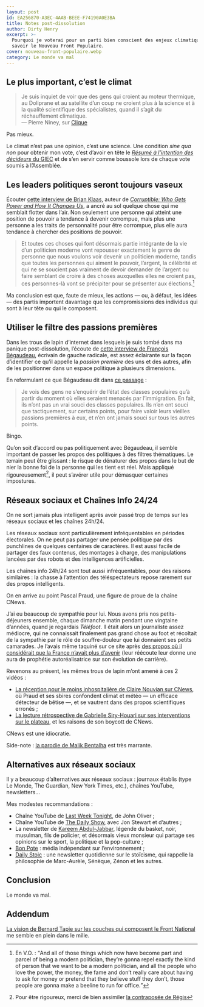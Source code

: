 ```yaml
---
layout: post
id: EA256870-A3EC-4AAB-BEEE-F74190A0E3BA
title: Notes post-dissolution
author: Dirty Henry
excerpt: >-
  Pourquoi je voterai pour un parti bien conscient des enjeux climatiques, à
  savoir le Nouveau Front Populaire.
cover: nouveau-front-populaire.webp
category: Le monde va mal
---
```


## Le plus important, c’est le climat

> Je suis inquiet de voir que des gens qui croient au moteur thermique, au
> Doliprane et au satellite d’un coup ne croient plus à la science et à la
> qualité scientifique des spécialistes, quand il s’agit du réchauffement
> climatique.  
> — Pierre Niney, sur [Clique][1]

Pas mieux.

Le climat n’est pas une opinion, c’est une science. Une condition _sine qua non_
pour obtenir mon vote, c’est d’avoir en tête le [_Résumé à l’intention des
décideurs_ du GIEC][2] et de s’en servir comme boussole lors de chaque vote
soumis à l’Assemblée.

## Les leaders politiques seront toujours vaseux

Écouter [cette interview de Brian Klaas][3], auteur de [_Corruptible: Who Gets
Power and How It Changes Us_][4], a ancré au sol quelque chose qui me semblait
flotter dans l’air. Non seulement une personne qui atteint une position de
pouvoir a tendance à devenir corrompue, mais plus une personne a les traits de
personnalité pour être corrompue, plus elle aura tendance à chercher des
positions de pouvoir.

> Et toutes ces choses qui font désormais partie intégrante de la vie d’un
> politicien moderne vont repousser exactement le genre de personne que nous
> voulons voir devenir un politicien moderne, tandis que toutes les personnes
> qui aiment le pouvoir, l’argent, la célébrité et qui ne se soucient pas
> vraiment de devoir demander de l’argent ou faire semblant de croire à des
> choses auxquelles elles ne croient pas, ces personnes-là vont se précipiter
> pour se présenter aux élections.[^1]

Ma conclusion est que, faute de mieux, les actions — ou, à défaut, les idées —
des partis importent davantage que les compromissions des individus qui sont à
leur tête ou qui le composent.

## Utiliser le filtre des passions premières

Dans les trous de lapin d’internet dans lesquels je suis tombé dans ma panique
post-dissolution, l’écoute de [cette interview de François Bégaudeau][5],
écrivain de gauche radicale, est assez éclairante sur la façon d’identifier ce
qu’il appelle la _passion première_ des uns et des autres, afin de les
positionner dans un espace politique à plusieurs dimensions.

En reformulant ce que Bégaudeau dit dans [ce passage][6] :

> Je vois des gens ne s’enquérir de l’état des classes populaires qu’à partir du
> moment où elles seraient menacés par l’immigration. En fait, ils n’ont pas un
> vrai souci des classes populaires. Ils n’en ont souci que tactiquement, sur
> certains points, pour faire valoir leurs vieilles passions premières à eux, et
> n’en ont jamais souci sur tous les autres points.

Bingo.

Qu’on soit d’accord ou pas politiquement avec Bégaudeau, il semble important de
passer les propos des politiques à des filtres thématiques. Le terrain peut être
glissant : le risque de dénaturer des propos dans le but de nier la bonne foi de
la personne qui les tient est réel. Mais appliqué rigoureusement[^2], il peut
s’avérer utile pour démasquer certaines impostures.

## Réseaux sociaux et Chaînes Info 24/24

On ne sort jamais plus intelligent après avoir passé trop de temps sur les
réseaux sociaux et les chaînes 24h/24.

Les réseaux sociaux sont particulièrement infréquentables en périodes
électorales. On ne peut pas partager une pensée politique par des punchlines de
quelques centaines de caractères. Il est aussi facile de partager des faux
contenus, des montages à charge, des manipulations lancées par des robots et des
intelligences artificielles.

Les chaînes info 24h/24 sont tout aussi infréquentables, pour des raisons
similaires : la chasse à l’attention des téléspectateurs repose rarement sur des
propos intelligents.

On en arrive au point Pascal Praud, une figure de proue de la chaîne CNews.

J’ai eu beaucoup de sympathie pour lui. Nous avons pris nos petits-déjeuners
ensemble, chaque dimanche matin pendant une vingtaine d’années, quand je
regardais _Téléfoot_. Il était alors un journaliste assez médiocre, qui ne
connaissait finalement pas grand chose au foot et récoltait de la sympathie par
le rôle de souffre-douleur que lui donnaient ses petits camarades. Je l’avais
même taquiné sur ce site après [des propos où il considérait que la France
n’avait plus d’avenir][7] (leur réécoute leur donne une aura de prophétie
autoréalisatrice sur son évolution de carrière).

Revenons au présent, les mêmes trous de lapin m’ont amené à ces 2 vidéos :

- [La réception pour le moins inhospitalière de Claire Nouvian sur CNews][8], où
  Praud et ses sbires confondent climat et météo — un efficace détecteur de
  bêtise —, et se vautrent dans des propos scientifiques erronés ;
- [La lecture rétrospective de Gabrielle Siry-Houari sur ses interventions sur
  le plateau][9], et les raisons de son boycott de CNews.

CNews est une idiocratie.

Side-note : [la parodie de Malik Bentalha][10] est très marrante.

## Alternatives aux réseaux sociaux

Il y a beaucoup d’alternatives aux réseaux sociaux : journaux établis (type Le
Monde, The Guardian, New York Times, etc.), chaînes YouTube, newsletters…

Mes modestes recommandations :

- Chaîne YouTube de [Last Week Tonight][11], de John Oliver ;
- Chaîne YouTube de [The Daily Show][12], avec Jon Stewart et d’autres ;
- La newsletter de [Kareem Abdul-Jabbar][13], légende du basket, noir, musulman,
  fils de policier, et désormais vieux monsieur qui partage ses opinions sur le
  sport, la politique et la pop-culture ;
- [Bon Pote][14] : média indépendant sur l’environnement ;
- [Daily Stoic][15] : une newsletter quotidienne sur le stoïcisme, qui rappelle
  la philosophie de Marc-Aurèle, Sénèque, Zénon et les autres.

## Conclusion

Le monde va mal.

## Addendum

[La vision de Bernard Tapie sur les couches qui composent le Front National][17]
me semble en plein dans le mille.

[^1]:
    En V.O. : <q>And all of those things which now have become part and parcel
    of being a modern politician, they’re gonna repel exactly the kind of person
    that we want to be a modern politician, and all the people who love the
    power, the money, the fame and don’t really care about having to ask for
    money or pretend that they believe stuff they don’t, those people are gonna
    make a beeline to run for office.</q>

[^2]: Pour être rigoureux, merci de bien assimiler [la contraposée de Régis][16]

[1]: https://youtube.com/shorts/vcDpdCehrSc "Pierre Niney, invité de Clique"
[2]:
  https://www.ipcc.ch/report/ar6/syr/downloads/report/IPCC_AR6_SYR_SPM.pdf
  "Résumé à l'intention des décideurs du GIEC"
[3]:
  https://www.artofmanliness.com/character/behavior/how-power-corrupts-podcast/
  "Podcast 'How power corrupts' de The Art of Manliness"
[4]:
  https://bookshop.org/p/books/corruptible-who-gets-power-and-how-it-changes-us-brian-klaas/16255009?ean=9781982154103
  "Corruptible: Who Gets Power and How It Changes Us"
[5]:
  https://www.youtube.com/watch?v=2J_tYqb0v8I
  "Interview de François Bégaudeau sur Les Incorrectibles"
[6]:
  https://youtu.be/2J_tYqb0v8I?t=3267
  "Extrait d'interview de François Bégaudeau sur Les Incorrectibles"
[7]: https://www.deadrooster.org/fair-2011/
[8]: https://www.youtube.com/watch?v=WwdoMhtLzXs "Claire Nouvian sur CNews"
[9]:
  https://www.huffingtonpost.fr/politique/video/gabrielle-siry-houari-boycotte-cnews-et-l-emission-de-pascal-praud-y-est-pour-beaucoup_187390.html
  "Gabrielle Siry-Houari boycotte CNews"
[10]:
  https://www.youtube.com/watch?v=eymKly8CoUI
  "Parodie de l’émission de Pascal Praud, par Malik Bentalha"
[11]:
  https://www.youtube.com/@LastWeekTonight
  "Last Week Tonight, de John Oliver"
[12]:
  https://www.youtube.com/@TheDailyShow/
  "The Daily Show, avec Jon Stewart et d'autres"
[13]: https://kareem.substack.com/ "Newsletter de Kareem Abdul-Jabbar"
[14]: https://bonpote.com/ "Bon pote, média indépendant sur l'environnement"
[15]: https://dailystoic.com/
[16]: https://www.deadrooster.org/life-lesson-mimetisme/
[17]: https://x.com/75secondes/status/1807634144194605086
